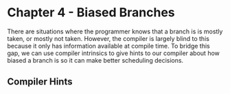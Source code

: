 # Chapter 4 - Biased Branches

There are situations where the programmer knows that a branch is is mostly taken, or mostly not taken. However, the compiler is largely blind to this because it only has information available at compile time. To bridge this gap, we can use compiler intrinsics to give hints to our compiler about how biased a branch is so it can make better scheduling decisions.

## Compiler Hints

